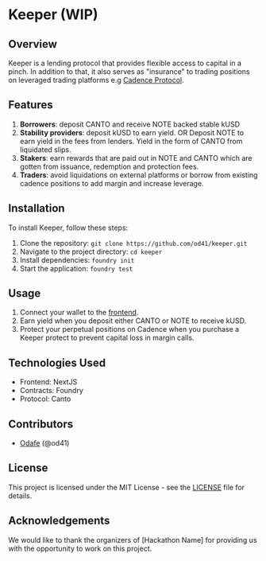 # Keeper (WIP)

## Overview

Keeper is a lending protocol that provides flexible access to capital in a pinch. In addition to that, it also serves as "insurance" to trading positions on leveraged trading platforms e.g [Cadence Protocol](https://www.cadenceprotocol.io/).

## Features

1. **Borrowers**: deposit CANTO and receive NOTE backed stable kUSD
2. **Stability providers**: deposit kUSD to earn yield. OR Deposit NOTE to earn yield in the fees from lenders. Yield in the form of CANTO from liquidated slips.
3. **Stakers**: earn rewards that are paid out in NOTE and CANTO which are gotten from issuance, redemption and protection fees.
4. **Traders**: avoid liquidations on external platforms or borrow from existing cadence positions to add margin and increase leverage.

## Installation

To install Keeper, follow these steps:

1. Clone the repository: `git clone https://github.com/od41/keeper.git`
2. Navigate to the project directory: `cd keeper`
3. Install dependencies: `foundry init`
4. Start the application: `foundry test`

## Usage

1. Connect your wallet to the [frontend](https://keeper-ui.vercel.app).
2. Earn yield when you deposit either CANTO or NOTE to receive kUSD.
3. Protect your perpetual positions on Cadence when you purchase a Keeper protect to prevent capital loss in margin calls.

## Technologies Used

- Frontend: NextJS
- Contracts: Foundry
- Protocol: Canto

## Contributors

- [Odafe](https://twitter.com/elder41_) (@od41)

## License

This project is licensed under the MIT License - see the [LICENSE](LICENSE.md) file for details.

## Acknowledgements

We would like to thank the organizers of [Hackathon Name] for providing us with the opportunity to work on this project.